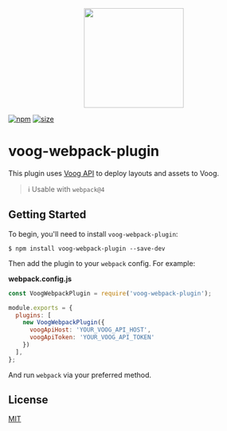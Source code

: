 <div align="center">
  <a href="https://github.com/webpack/webpack">
    <img width="200" height="200" src="https://webpack.js.org/assets/icon-square-big.svg">
  </a>
</div>

[![npm][npm]][npm-url]
[![size][size]][size-url]

# voog-webpack-plugin

This plugin uses [Voog API](https://www.voog.com/developers/api) to deploy layouts and assets to Voog.

> ℹ️ Usable with `webpack@4`

## Getting Started

To begin, you'll need to install `voog-webpack-plugin`:

```console
$ npm install voog-webpack-plugin --save-dev
```

Then add the plugin to your `webpack` config. For example:

**webpack.config.js**

```js
const VoogWebpackPlugin = require('voog-webpack-plugin');

module.exports = {
  plugins: [
    new VoogWebpackPlugin({
      voogApiHost: 'YOUR_VOOG_API_HOST',
      voogApiToken: 'YOUR_VOOG_API_TOKEN'
    })
  ],
};
```

And run `webpack` via your preferred method.

## License

[MIT](./LICENSE)

[npm]: https://img.shields.io/npm/v/voog-webpack-plugin.svg
[npm-url]: https://www.npmjs.com/package/voog-webpack-plugin
[size]: https://packagephobia.now.sh/badge?p=voog-webpack-plugin
[size-url]: https://packagephobia.now.sh/result?p=voog-webpack-plugin
